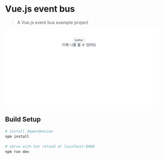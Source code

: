 # Vue.js event bus

> A Vue.js event bus example project

![결과화면](doc/eventbus.gif)

## Build Setup

``` bash
# install dependencies
npm install

# serve with hot reload at localhost:8080
npm run dev
```
